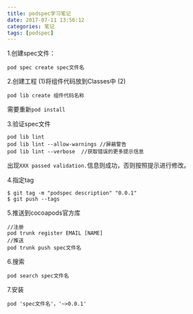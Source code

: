 ```yaml
---
title: podspec学习笔记
date: 2017-07-11 13:56:12
categories: 笔记
tags: [podspec]
---
```


1.创建spec文件：
```
pod spec create spec文件名
```

<!--more-->
2.创建工程
(1)将组件代码放到Classes中
(2)
```
pod lib create 组件代码名称
```

需要重新`pod install`

3.验证spec文件
```
pod lib lint
pod lib lint --allow-warnings //屏蔽警告
pod lib lint --verbose  //获取错误的更多提示信息
```

出现`XXX passed validation.`信息则成功，否则按照提示进行修改。

4.指定tag
```
$ git tag -m "podspec description" "0.0.1"
$ git push --tags
```

5.推送到cocoapods官方库
```
//注册
pod trunk register EMAIL [NAME]
//推送
pod trunk push spec文件名
```

6.搜索
```
pod search spec文件名
```

7.安装
```
pod 'spec文件名'，'~>0.0.1' 
```

